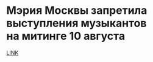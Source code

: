 # Мэрия Москвы запретила выступления музыкантов на митинге 10 августа



[LINK](https://varlamov.ru/3547970.html)
